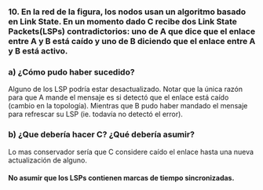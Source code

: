 ### 10. En la red de la figura, los nodos usan un algoritmo basado en Link State. En un momento dado C recibe dos Link State Packets(LSPs) contradictorios: uno de A que dice que el enlace entre A y B está caído y uno de B diciendo que el enlace entre A y B está activo.

### a) ¿Cómo pudo haber sucedido?

Alguno de los LSP podría estar desactualizado. Notar que la única razón para que A mande el mensaje es si detectó que el enlace está caído (cambio en la topología). Mientras que B pudo haber mandado el mensaje para refrescar su LSP (ie. todavía no detectó el error).

### b) ¿Que debería hacer C? ¿Qué debería asumir?

Lo mas conservador sería que C considere caído el enlace hasta una nueva actualización de alguno.

#### No asumir que los LSPs contienen marcas de tiempo sincronizadas.

